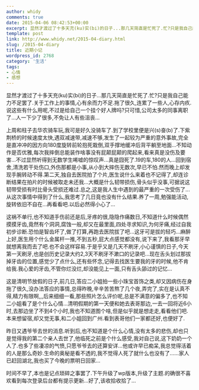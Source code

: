```yaml
---
author: whidy
comments: true
date: 2015-04-06 08:42:53+00:00
excerpt: 显然才渡过了十多天充(ku)实(bi)的日子...那几天简直是忙死了.忙?只是我自己能力不足罢了.关于工作上的事情,心有余而力不足.拖了很久,连累了一些人,心存内疚.说这些有什么用呢,不过是给自己一个挂个好人牌吗?
template: post
link: http://www.whidy.net/2015-04-diary.html
slug: /2015-04-diary
title: 近期小记
wordpress_id: 2768
category: '生活'
tags:
- 心情
- 感想
---
```


显然才渡过了十多天充(ku)实(bi)的日子...那几天简直是忙死了.忙?只是我自己能力不足罢了.关于工作上的事情,心有余而力不足.拖了很久,连累了一些人,心存内疚.说这些有什么用呢,不过是给自己一个挂个好人牌吗?只可惜,公司太多的同事离职了...人一下少了很多,不免让人有些沮丧...

上周和柱子去华农骑车玩,我可是好久没骑车了.到了学校里便是兴(s)奋(b)了.下紫荆桥的时候速度太快,遇双减速带,减速不够,发生了一起较为严重的意外事故,完全是直冲冲的因方向180度旋转前轮抱死栽倒,双手撑地缓冲后背平躺至地面...不知动作是否优雅,每次我摔倒总能装作啥事没有屁颠屁颠的爬起来,看来真是没伤及要害...不过显然听得到无数学生唏嘘的惊叹声...真是囧死了.19的车,180的人...回到宿舍,清洗若干处伤口,外伤那都是小事,从小到大摔伤无数次,早已不怕.然而晚上却发现手腕转动不得.第二天,独自去医院拍了个片,医生说什么来着也不记得了,却连诊断结果在拍片的时候被取走未还我...大概是什么韧带损伤,骨头似乎没事,可据说这韧带受损有时比骨头受损还难过.总之,这是我人生中遇到的最严重的一次受伤了...从这次事情中得到了什么,我思考了几日竟也没有什么结果.养了一周,勉强能活动,旋转依旧不自在...再看看吧.以后必然得小心了...

这祸不单行,也不知道手伤前还是后,牙疼的很,隐隐作痛数日,不知道什么时候偶然摸摸牙齿,竟然有个洞洞,腐蚀一般,却又在最里面,四处寻求知识,为何牙痛,经过自我初步诊断.恐怕是智齿坏了,做了打算,再跑去医院拔了吧...这牙可是拔的轻巧...麻醉上好,医生用个什么金属杆一推,不到五秒,屁大点感觉都没有,说下来了,我看那牙早就想离我而去了吧.也不会这样容易.于是乎又是几天不刷牙,小心谨慎的日子,今天第一天刷牙,也是创历史记录大约2,3天不刷牙不漱口的记录吧...现在舌头划过那拔掉牙齿的位置,感觉少了点什么,还有些怀念,记得去找医生要我的牙的时候,他不肯给我.我心爱的牙齿,不管你烂没烂,却没能见上一面,只有舌头舔过的记忆...

这是清明节放假的日子,前几日,答应二小姐拍一些小珠宝首饰之类,却又因病伤在身拖了很久,没办法答应的事情,总得昨晚,辛辛苦苦熬了几个夜,弄完了,实在是认真不得,精力有限啊,,,后来细细一看,那些照片怎么评价呢,总是不满意的偏多了,也不知二小姐看了是个什么心情...清明假期的第一天便和她去表哥那边,一去一回将近6小时,去那边坐了不到4个小时,我也不知道图个啥,但是似乎就是想走走,看看他们吧.本来想留宿,却又觉无事,和二小姐回到广州.看到表哥他们一家都还好,也便好了.

昨日又遇爷爷去世的消息.听到后,也不知道是个什么心情,没有太多的悲伤,却也只是觉得我的第二个亲人去世了,他临死之前是个什么感受,我对自己说,这下奶奶一个人了.也多了些凄凉的气愤,只愿爷爷去的还算安详...他或许早已痴呆,我总觉得活着的人是那么奇妙.生命的奥秘是看不透的,我不觉得人死了就什么也没有了......家人已赶回湖北,我也买了今晚的票明日回家...

时间不早了,本也是记点琐碎之事罢了.下午升级了wp版本,升级了主题.的确很不喜欢看到每次登录后台都有提示更新...好了,该收拾收拾了...
